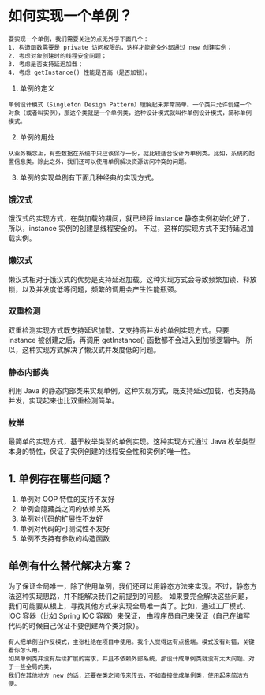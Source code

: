 # 如何实现一个单例？
```
要实现一个单例，我们需要关注的点无外乎下面几个：
1. 构造函数需要是 private 访问权限的，这样才能避免外部通过 new 创建实例；
2. 考虑对象创建时的线程安全问题；
3. 考虑是否支持延迟加载；
4. 考虑 getInstance() 性能是否高（是否加锁）。
```
1. 单例的定义
```
单例设计模式（Singleton Design Pattern）理解起来非常简单。一个类只允许创建一个对象（或者叫实例），那这个类就是一个单例类，这种设计模式就叫作单例设计模式，简称单例模式。
```
2. 单例的用处
```
从业务概念上，有些数据在系统中只应该保存一份，就比较适合设计为单例类。比如，系统的配置信息类。除此之外，我们还可以使用单例解决资源访问冲突的问题。
```
3. 单例的实现单例有下面几种经典的实现方式。
### 饿汉式
饿汉式的实现方式，在类加载的期间，就已经将 instance 静态实例初始化好了，所以，instance 实例的创建是线程安全的。
不过，这样的实现方式不支持延迟加载实例。
### 懒汉式
懒汉式相对于饿汉式的优势是支持延迟加载。这种实现方式会导致频繁加锁、释放锁，以及并发度低等问题，频繁的调用会产生性能瓶颈。
### 双重检测
双重检测实现方式既支持延迟加载、又支持高并发的单例实现方式。只要 instance 被创建之后，再调用 getInstance() 函数都不会进入到加锁逻辑中。
所以，这种实现方式解决了懒汉式并发度低的问题。
### 静态内部类
利用 Java 的静态内部类来实现单例。这种实现方式，既支持延迟加载，也支持高并发，实现起来也比双重检测简单。
### 枚举
最简单的实现方式，基于枚举类型的单例实现。这种实现方式通过 Java 枚举类型本身的特性，保证了实例创建的线程安全性和实例的唯一性。

##  1. 单例存在哪些问题？
1. 单例对 OOP 特性的支持不友好
2. 单例会隐藏类之间的依赖关系
3. 单例对代码的扩展性不友好
4. 单例对代码的可测试性不友好
5. 单例不支持有参数的构造函数
## 单例有什么替代解决方案？
为了保证全局唯一，除了使用单例，我们还可以用静态方法来实现。不过，静态方法这种实现思路，并不能解决我们之前提到的问题。
如果要完全解决这些问题，我们可能要从根上，寻找其他方式来实现全局唯一类了。比如，通过工厂模式、IOC 容器（比如 Spring IOC 容器）来保证，
由程序员自己来保证（自己在编写代码的时候自己保证不要创建两个类对象）。
```
有人把单例当作反模式，主张杜绝在项目中使用。我个人觉得这有点极端。模式没有对错，关键看你怎么用。
如果单例类并没有后续扩展的需求，并且不依赖外部系统，那设计成单例类就没有太大问题。对于一些全局的类，
我们在其他地方 new 的话，还要在类之间传来传去，不如直接做成单例类，使用起来简洁方便。
```
